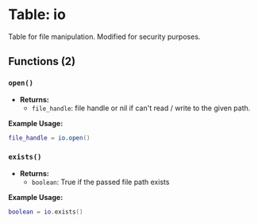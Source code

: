 # Table: io

Table for file manipulation. Modified for security purposes.

## Functions (2)

### `open()`

- **Returns:**
  - `file_handle`: file handle or nil if can't read / write to the given path.

**Example Usage:**

```lua
file_handle = io.open()
```

### `exists()`

- **Returns:**
  - `boolean`: True if the passed file path exists

**Example Usage:**

```lua
boolean = io.exists()
```
